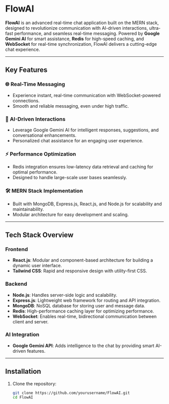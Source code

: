 # **FlowAI**  

**FlowAI** is an advanced real-time chat application built on the MERN stack, designed to revolutionize communication with AI-driven interactions, ultra-fast performance, and seamless real-time messaging. Powered by **Google Gemini AI** for smart assistance, **Redis** for high-speed caching, and **WebSocket** for real-time synchronization, FlowAI delivers a cutting-edge chat experience.

---

## **Key Features**  
### 🌐 **Real-Time Messaging**  
- Experience instant, real-time communication with WebSocket-powered connections.  
- Smooth and reliable messaging, even under high traffic.  

### 🤖 **AI-Driven Interactions**  
- Leverage Google Gemini AI for intelligent responses, suggestions, and conversational enhancements.  
- Personalized chat assistance for an engaging user experience.  

### ⚡ **Performance Optimization**  
- Redis integration ensures low-latency data retrieval and caching for optimal performance.  
- Designed to handle large-scale user bases seamlessly.  

### 🛠️ **MERN Stack Implementation**  
- Built with MongoDB, Express.js, React.js, and Node.js for scalability and maintainability.  
- Modular architecture for easy development and scaling.  

---

## **Tech Stack Overview**  

### **Frontend**  
- **React.js**: Modular and component-based architecture for building a dynamic user interface.  
- **Tailwind CSS**: Rapid and responsive design with utility-first CSS.  

### **Backend**  
- **Node.js**: Handles server-side logic and scalability.  
- **Express.js**: Lightweight web framework for routing and API integration.  
- **MongoDB**: NoSQL database for storing user and message data.  
- **Redis**: High-performance caching layer for optimizing performance.  
- **WebSocket**: Enables real-time, bidirectional communication between client and server.  

### **AI Integration**  
- **Google Gemini API**: Adds intelligence to the chat by providing smart AI-driven features.  

---

## **Installation**  

1. Clone the repository:  
   ```bash
   git clone https://github.com/yourusername/FlowAI.git
   cd FlowAI
